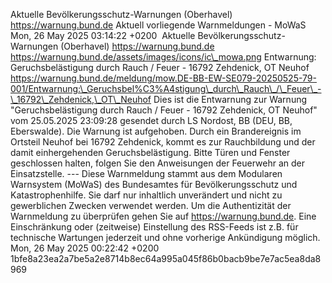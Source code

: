 Aktuelle Bevölkerungsschutz-Warnungen (Oberhavel) https://warnung.bund.de Aktuell vorliegende Warnmeldungen - MoWaS Mon, 26 May 2025 03:14:22 +0200 ![]() Aktuelle Bevölkerungsschutz-Warnungen (Oberhavel) https://warnung.bund.de https://warnung.bund.de/assets/images/icons/ic\_mowa.png Entwarnung: Geruchsbelästigung durch Rauch / Feuer - 16792 Zehdenick, OT Neuhof https://warnung.bund.de/meldung/mow.DE-BB-EW-SE079-20250525-79-001/Entwarnung:\_Geruchsbel%C3%A4stigung\_durch\_Rauch\_/\_Feuer\_-\_16792\_Zehdenick,\_OT\_Neuhof Dies ist die Entwarnung zur Warnung "Geruchsbelästigung durch Rauch / Feuer - 16792 Zehdenick, OT Neuhof" vom 25.05.2025 23:09:28 gesendet durch LS Nordost, BB (DEU, BB, Eberswalde). Die Warnung ist aufgehoben. Durch ein Brandereignis im Ortsteil Neuhof bei 16792 Zehdenick, kommt es zur Rauchbildung und der damit einhergehenden Geruchsbelästigung.
Bitte Türen und Fenster geschlossen halten, folgen Sie den Anweisungen der Feuerwehr an der Einsatzstelle. ---
Diese Warnmeldung stammt aus dem Modularen Warnsystem (MoWaS) des Bundesamtes für Bevölkerungsschutz und Katastrophenhilfe.
Sie darf nur inhaltlich unverändert und nicht zu gewerblichen Zwecken verwendet werden.
Um die Authentizität der Warnmeldung zu überprüfen gehen Sie auf https://warnung.bund.de.
Eine Einschränkung oder (zeitweise) Einstellung des RSS-Feeds ist z.B. für technische Wartungen jederzeit und ohne vorherige Ankündigung möglich. Mon, 26 May 2025 00:22:42 +0200 1bfe8a23ea2a7be5a2e8714b8ec64a995a045f86b0bacb9be7e7ac5ea8da8969
